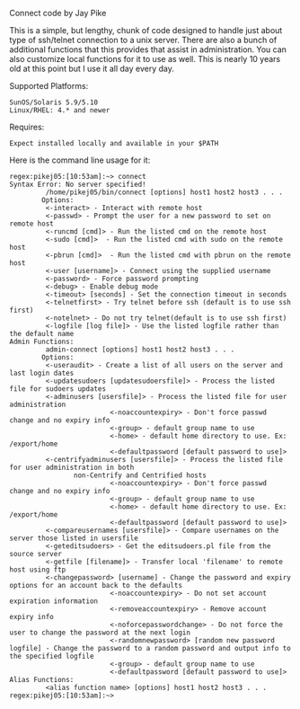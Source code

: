 Connect code by Jay Pike

This is a simple, but lengthy, chunk of code designed to handle just
about type of ssh/telnet connection to a unix server.  There are also a
bunch of additional functions that this provides that assist in
administration.  You can also customize local functions for it to use as
well.  This is nearly 10 years old at this point but I use it all day
every day.

Supported Platforms:

	SunOS/Solaris 5.9/5.10
	Linux/RHEL: 4.* and newer

Requires:

	Expect installed locally and available in your $PATH

Here is the command line usage for it:

	regex:pikej05:[10:53am]:~> connect
	Syntax Error: No server specified!
	         /home/pikej05/bin/connect [options] host1 host2 host3 . . .
	        Options:
	         <-interact> - Interact with remote host
	         <-passwd> - Prompt the user for a new password to set on remote host
	         <-runcmd [cmd]> - Run the listed cmd on the remote host
	         <-sudo [cmd]>  - Run the listed cmd with sudo on the remote host
	         <-pbrun [cmd]>  - Run the listed cmd with pbrun on the remote host
	         <-user [username]> - Connect using the supplied username
	         <-password> - Force password prompting
	         <-debug> - Enable debug mode
	         <-timeout> [seconds] - Set the connection timeout in seconds
	         <-telnetfirst> - Try telnet before ssh (default is to use ssh first)
	         <-notelnet> - Do not try telnet(default is to use ssh first)
	         <-logfile [log file]> - Use the listed logfile rather than the default name
	Admin Functions:
	         admin-connect [options] host1 host2 host3 . . .
	        Options:
	         <-useraudit> - Create a list of all users on the server and last login dates
	         <-updatesudoers [updatesudoersfile]> - Process the listed file for sudoers updates
	         <-adminusers [usersfile]> - Process the listed file for user administration
	                         <-noaccountexpiry> - Don't force passwd change and no expiry info
	                         <-group> - default group name to use
	                         <-home> - default home directory to use. Ex: /export/home
	                         <-defaultpassword [default password to use]>
	         <-centrifyadminusers [usersfile]> - Process the listed file for user administration in both
	                non-Centrify and Centrified hosts
	                         <-noaccountexpiry> - Don't force passwd change and no expiry info
	                         <-group> - default group name to use
	                         <-home> - default home directory to use. Ex: /export/home
	                         <-defaultpassword [default password to use]>
	         <-compareusernames [usersfile]> - Compare usernames on the server those listed in usersfile
	         <-geteditsudoers> - Get the editsudoers.pl file from the source server
	         <-getfile [filename]> - Transfer local 'filename' to remote host using ftp
	         <-changepassword> [username] - Change the password and expiry options for an account back to the defaults
	                         <-noaccountexpiry> - Do not set account expiration information
	                         <-removeaccountexpiry> - Remove account expiry info
	                         <-noforcepasswordchange> - Do not force the user to change the password at the next login
	                         <-randomnewpassword> [random new password logfile] - Change the password to a random password and output info to the specified logfile
	                         <-group> - default group name to use
	                         <-defaultpassword [default password to use]>
	Alias Functions:
	         <alias function name> [options] host1 host2 host3 . . .
	regex:pikej05:[10:53am]:~> 
	
